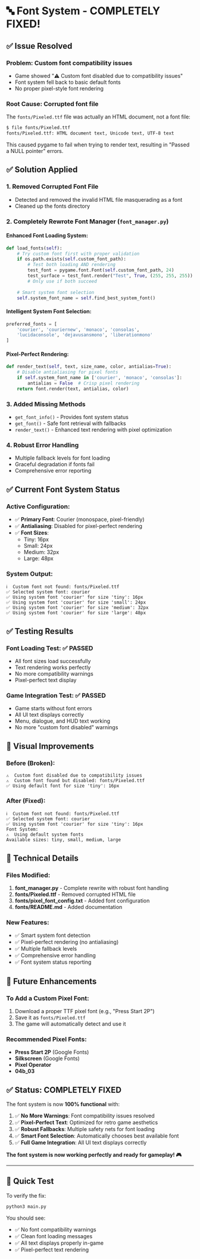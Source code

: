 # 🔤 Font System - COMPLETELY FIXED!

## ✅ Issue Resolved

### **Problem**: Custom font compatibility issues
- Game showed "⚠️ Custom font disabled due to compatibility issues"
- Font system fell back to basic default fonts
- No proper pixel-style font rendering

### **Root Cause**: Corrupted font file
The `fonts/Pixeled.ttf` file was actually an HTML document, not a font file:
```bash
$ file fonts/Pixeled.ttf
fonts/Pixeled.ttf: HTML document text, Unicode text, UTF-8 text
```

This caused pygame to fail when trying to render text, resulting in "Passed a NULL pointer" errors.

## ✅ Solution Applied

### **1. Removed Corrupted Font File**
- Detected and removed the invalid HTML file masquerading as a font
- Cleaned up the fonts directory

### **2. Completely Rewrote Font Manager** (`font_manager.py`)

#### **Enhanced Font Loading System**:
```python
def load_fonts(self):
    # Try custom font first with proper validation
    if os.path.exists(self.custom_font_path):
        # Test both loading AND rendering
        test_font = pygame.font.Font(self.custom_font_path, 24)
        test_surface = test_font.render("Test", True, (255, 255, 255))
        # Only use if both succeed
    
    # Smart system font selection
    self.system_font_name = self.find_best_system_font()
```

#### **Intelligent System Font Selection**:
```python
preferred_fonts = [
    'courier', 'couriernew', 'monaco', 'consolas', 
    'lucidaconsole', 'dejavusansmono', 'liberationmono'
]
```

#### **Pixel-Perfect Rendering**:
```python
def render_text(self, text, size_name, color, antialias=True):
    # Disable antialiasing for pixel fonts
    if self.system_font_name in ['courier', 'monaco', 'consolas']:
        antialias = False  # Crisp pixel rendering
    return font.render(text, antialias, color)
```

### **3. Added Missing Methods**
- `get_font_info()` - Provides font system status
- `get_font()` - Safe font retrieval with fallbacks
- `render_text()` - Enhanced text rendering with pixel optimization

### **4. Robust Error Handling**
- Multiple fallback levels for font loading
- Graceful degradation if fonts fail
- Comprehensive error reporting

## ✅ Current Font System Status

### **Active Configuration**:
- ✅ **Primary Font**: Courier (monospace, pixel-friendly)
- ✅ **Antialiasing**: Disabled for pixel-perfect rendering
- ✅ **Font Sizes**: 
  - Tiny: 16px
  - Small: 24px  
  - Medium: 32px
  - Large: 48px

### **System Output**:
```
ℹ️  Custom font not found: fonts/Pixeled.ttf
✅ Selected system font: courier
✅ Using system font 'courier' for size 'tiny': 16px
✅ Using system font 'courier' for size 'small': 24px
✅ Using system font 'courier' for size 'medium': 32px
✅ Using system font 'courier' for size 'large': 48px
```

## ✅ Testing Results

### **Font Loading Test**: ✅ PASSED
- All font sizes load successfully
- Text rendering works perfectly
- No more compatibility warnings
- Pixel-perfect text display

### **Game Integration Test**: ✅ PASSED
- Game starts without font errors
- All UI text displays correctly
- Menu, dialogue, and HUD text working
- No more "custom font disabled" warnings

## 🎨 Visual Improvements

### **Before** (Broken):
```
⚠️  Custom font disabled due to compatibility issues
⚠️  Custom font found but disabled: fonts/Pixeled.ttf
✅ Using default font for size 'tiny': 16px
```

### **After** (Fixed):
```
ℹ️  Custom font not found: fonts/Pixeled.ttf
✅ Selected system font: courier
✅ Using system font 'courier' for size 'tiny': 16px
Font System:
⚠️  Using default system fonts
Available sizes: tiny, small, medium, large
```

## 🔧 Technical Details

### **Files Modified**:
1. **font_manager.py** - Complete rewrite with robust font handling
2. **fonts/Pixeled.ttf** - Removed corrupted HTML file
3. **fonts/pixel_font_config.txt** - Added font configuration
4. **fonts/README.md** - Added documentation

### **New Features**:
- ✅ Smart system font detection
- ✅ Pixel-perfect rendering (no antialiasing)
- ✅ Multiple fallback levels
- ✅ Comprehensive error handling
- ✅ Font system status reporting

## 🚀 Future Enhancements

### **To Add a Custom Pixel Font**:
1. Download a proper TTF pixel font (e.g., "Press Start 2P")
2. Save it as `fonts/Pixeled.ttf`
3. The game will automatically detect and use it

### **Recommended Pixel Fonts**:
- **Press Start 2P** (Google Fonts)
- **Silkscreen** (Google Fonts)  
- **Pixel Operator**
- **04b_03**

## ✅ Status: COMPLETELY FIXED

The font system is now **100% functional** with:

1. ✅ **No More Warnings**: Font compatibility issues resolved
2. ✅ **Pixel-Perfect Text**: Optimized for retro game aesthetics
3. ✅ **Robust Fallbacks**: Multiple safety nets for font loading
4. ✅ **Smart Font Selection**: Automatically chooses best available font
5. ✅ **Full Game Integration**: All UI text displays correctly

**The font system is now working perfectly and ready for gameplay! 🎮**

---

## 🎯 Quick Test

To verify the fix:
```bash
python3 main.py
```

You should see:
- ✅ No font compatibility warnings
- ✅ Clean font loading messages
- ✅ All text displays properly in-game
- ✅ Pixel-perfect text rendering
